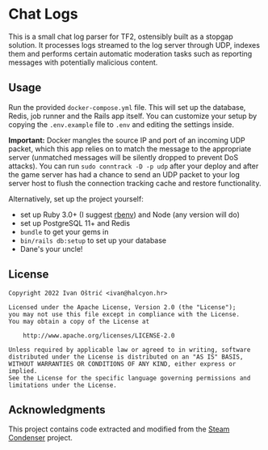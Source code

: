 # Chat Logs

This is a small chat log parser for TF2, ostensibly built as a stopgap solution.
It processes logs streamed to the log server through UDP, indexes them and
performs certain automatic moderation tasks such as reporting messages with
potentially malicious content.

## Usage

Run the provided `docker-compose.yml` file. This will set up the database,
Redis, job runner and the Rails app itself. You can customize your setup by
copying the `.env.example` file to `.env` and editing the settings inside.

**Important:** Docker mangles the source IP and port of an incoming UDP packet,
which this app relies on to match the message to the appropriate server
(unmatched messages will be silently dropped to prevent DoS attacks). You can
run `sudo conntrack -D -p udp` after your deploy and after the game server has
had a chance to send an UDP packet to your log server host to flush the
connection tracking cache and restore functionality.

Alternatively, set up the project yourself:

* set up Ruby 3.0+ (I suggest [rbenv](https://github.com/rbenv/rbenv)) and Node
  (any version will do)
* set up PostgreSQL 11+ and Redis
* `bundle` to get your gems in
* `bin/rails db:setup` to set up your database
* Dane's your uncle!

## License

```
Copyright 2022 Ivan Oštrić <ivan@halcyon.hr>

Licensed under the Apache License, Version 2.0 (the "License");
you may not use this file except in compliance with the License.
You may obtain a copy of the License at

    http://www.apache.org/licenses/LICENSE-2.0

Unless required by applicable law or agreed to in writing, software
distributed under the License is distributed on an "AS IS" BASIS,
WITHOUT WARRANTIES OR CONDITIONS OF ANY KIND, either express or implied.
See the License for the specific language governing permissions and
limitations under the License.
```

## Acknowledgments

This project contains code extracted and modified from the [Steam
Condenser](https://github.com/koraktor/steam-condenser-ruby) project.
